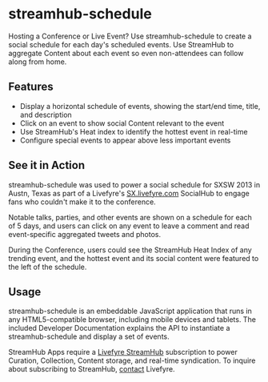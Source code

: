# streamhub-schedule

Hosting a Conference or Live Event? Use streamhub-schedule to create a social schedule for each day's scheduled events. Use StreamHub to aggregate Content about each event so even non-attendees can follow along from home.

## Features

* Display a horizontal schedule of events, showing the start/end time, title, and description
* Click on an event to show social Content relevant to the event
* Use StreamHub's Heat index to identify the hottest event in real-time
* Configure special events to appear above less important events

## See it in Action

streamhub-schedule was used to power a social schedule for SXSW 2013 in Austn, Texas as part of a Livefyre's [SX.livefyre.com](http://sx.livefyre.com/schedule/) SocialHub to engage fans who couldn't make it to the conference.

Notable talks, parties, and other events are shown on a schedule for each of 5 days, and users can click on any event to leave a comment and read event-specific aggregated tweets and photos.

During the Conference, users could see the StreamHub Heat Index of any trending event, and the hottest event and its social content were featured to the left of the schedule.

## Usage

streamhub-schedule is an embeddable JavaScript application that runs in any HTML5-compatible browser, including mobile devices and tablets. The included Developer Documentation explains the API to instantiate a streamhub-schedule and display a set of events.

StreamHub Apps require a [Livefyre StreamHub](http://www.livefyre.com/streamhub/) subscription to power Curation, Collection, Content storage, and real-time syndication. To inquire about subscribing to StreamHub, [contact](http://www.livefyre.com/contact/) Livefyre.
